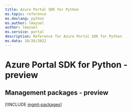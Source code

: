 ```yaml
---
title: Azure Portal SDK for Python
ms.topic: reference
ms.devlang: python
ms.author: lmazuel
author: lmazuel
ms.service: portal
description: Reference for Azure Portal SDK for Python
ms.data: 10/26/2022
---
```

# Azure Portal SDK for Python - preview

## Management packages - preview
[!INCLUDE [mgmt-packages](portal-mgmt-index.md)]
